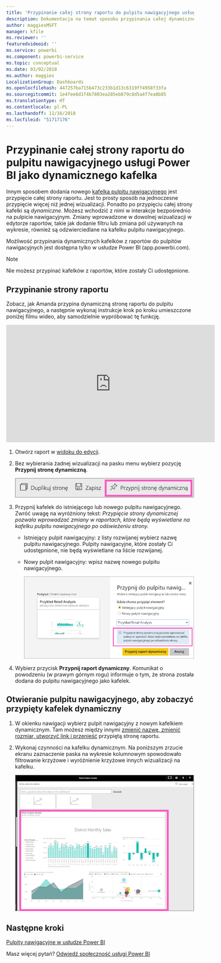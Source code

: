 ```yaml
---
title: 'Przypinanie całej strony raportu do pulpitu nawigacyjnego usługi Power BI '
description: Dokumentacja na temat sposobu przypinania całej dynamicznej strony raportu do pulpitu nawigacyjnego usługi Power BI z raportu.
author: maggiesMSFT
manager: kfile
ms.reviewer: ''
featuredvideoid: ''
ms.service: powerbi
ms.component: powerbi-service
ms.topic: conceptual
ms.date: 03/02/2018
ms.author: maggies
LocalizationGroup: Dashboards
ms.openlocfilehash: 447257ba715b473c233b1d13c6319ff4958f33fa
ms.sourcegitcommit: 1e4fee6d1f4b7803ea285eb879c8d5a4f7ea8b85
ms.translationtype: HT
ms.contentlocale: pl-PL
ms.lasthandoff: 11/16/2018
ms.locfileid: "51717176"
---
```

# <a name="pin-an-entire-report-page-as-a-live-tile-to-a-power-bi-dashboard"></a>Przypinanie całej strony raportu do pulpitu nawigacyjnego usługi Power BI jako dynamicznego kafelka
Innym sposobem dodania nowego [kafelka pulpitu nawigacyjnego](consumer/end-user-tiles.md) jest przypięcie całej strony raportu. Jest to prosty sposób na jednoczesne przypięcie więcej niż jednej wizualizacji.  Ponadto po przypięciu całej strony kafelki są *dynamiczne*. Możesz wchodzić z nimi w interakcje bezpośrednio na pulpicie nawigacyjnym. Zmiany wprowadzone w dowolnej wizualizacji w edytorze raportów, takie jak dodanie filtru lub zmiana pól używanych na wykresie, również są odzwierciedlane na kafelku pulpitu nawigacyjnego.  

Możliwość przypinania dynamicznych kafelków z raportów do pulpitów nawigacyjnych jest dostępna tylko w usłudze Power BI (app.powerbi.com).

> [!NOTE]
> Nie możesz przypinać kafelków z raportów, które zostały Ci udostępnione.
> 
> 

## <a name="pin-a-report-page"></a>Przypinanie strony raportu
Zobacz, jak Amanda przypina dynamiczną stronę raportu do pulpitu nawigacyjnego, a następnie wykonaj instrukcje krok po kroku umieszczone poniżej filmu wideo, aby samodzielnie wypróbować tę funkcję.

<iframe width="560" height="315" src="https://www.youtube.com/embed/EzhfBpPboPA" frameborder="0" allowfullscreen></iframe>


1. Otwórz raport w [widoku do edycji](service-interact-with-a-report-in-editing-view.md).
2. Bez wybierania żadnej wizualizacji na pasku menu wybierz pozycję **Przypnij stronę dynamiczną**.
   
   ![Ikona Przypnij stronę dynamiczną](media/service-dashboard-pin-live-tile-from-report/pbi-pin-live-page.png) 
3. Przypnij kafelek do istniejącego lub nowego pulpitu nawigacyjnego. Zwróć uwagę na wyróżniony tekst: *Przypięcie strony dynamicznej pozwala wprowadzać zmiany w raportach, które będą wyświetlane na kafelku pulpitu nawigacyjnego po odświeżeniu strony.*
   
   * Istniejący pulpit nawigacyjny: z listy rozwijanej wybierz nazwę pulpitu nawigacyjnego. Pulpity nawigacyjne, które zostały Ci udostępnione, nie będą wyświetlane na liście rozwijanej.
   * Nowy pulpit nawigacyjny: wpisz nazwę nowego pulpitu nawigacyjnego.
     
     ![Okno dialogowe opcji Przypnij do pulpitu nawigacyjnego](media/service-dashboard-pin-live-tile-from-report/pbi-pin-live-page-dialog.png)
4. Wybierz przycisk **Przypnij raport dynamiczny**. Komunikat o powodzeniu (w prawym górnym rogu) informuje o tym, że strona została dodana do pulpitu nawigacyjnego jako kafelek.

## <a name="open-the-dashboard-to-see-the-pinned-live-tile"></a>Otwieranie pulpitu nawigacyjnego, aby zobaczyć przypięty kafelek dynamiczny
1. W okienku nawigacji wybierz pulpit nawigacyjny z nowym kafelkiem dynamicznym. Tam możesz między innymi [zmienić nazwę, zmienić rozmiar, utworzyć link i przenieść](service-dashboard-edit-tile.md) przypiętą stronę raportu.  
2. Wykonaj czynności na kafelku dynamicznym.  Na poniższym zrzucie ekranu zaznaczenie paska na wykresie kolumnowym spowodowało filtrowanie krzyżowe i wyróżnienie krzyżowe innych wizualizacji na kafelku.
   
    ![pulpity nawigacyjne z kafelkiem dynamicznym](media/service-dashboard-pin-live-tile-from-report/pbi-live-tile.png)

## <a name="next-steps"></a>Następne kroki
[Pulpity nawigacyjne w usłudze Power BI](consumer/end-user-dashboards.md)

Masz więcej pytań? [Odwiedź społeczność usługi Power BI](http://community.powerbi.com/)

